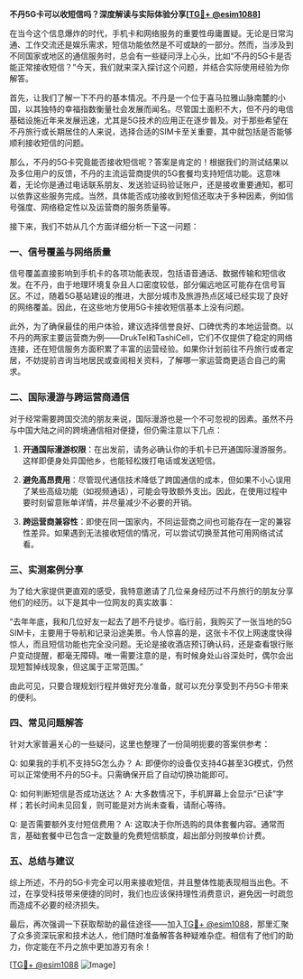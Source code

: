 **不丹5G卡可以收短信吗？深度解读与实际体验分享[[TG💪+ @esim1088](https://t.me/s/esim1088)]**

在当今这个信息爆炸的时代，手机卡和网络服务的重要性毋庸置疑。无论是日常沟通、工作交流还是娱乐需求，短信功能依然是不可或缺的一部分。然而，当涉及到不同国家或地区的通信服务时，总会有一些疑问浮上心头，比如“不丹的5G卡是否能正常接收短信？”今天，我们就来深入探讨这个问题，并结合实际使用经验为你解答。

首先，让我们了解一下不丹的基本情况。不丹是一个位于喜马拉雅山脉南麓的小国，以其独特的幸福指数衡量社会发展而闻名。尽管国土面积不大，但不丹的电信基础设施近年来发展迅速，尤其是5G技术的应用正在逐步普及。对于那些希望在不丹旅行或长期居住的人来说，选择合适的SIM卡至关重要，其中就包括是否能够顺利接收短信的问题。

那么，不丹的5G卡究竟能否接收短信呢？答案是肯定的！根据我们的测试结果以及多位用户的反馈，不丹的主流运营商提供的5G套餐均支持短信功能。这意味着，无论你是通过电话联系朋友、发送验证码验证账户，还是接收重要通知，都可以依靠这些服务完成。当然，具体能否成功接收到短信还取决于多种因素，例如信号强度、网络稳定性以及运营商的服务质量等。

接下来，我们不妨从几个方面详细分析一下这一问题：

### 一、信号覆盖与网络质量

信号覆盖直接影响到手机卡的各项功能表现，包括语音通话、数据传输和短信收发。在不丹，由于地理环境复杂且人口密度较低，部分偏远地区可能存在信号盲区。不过，随着5G基站建设的推进，大部分城市及旅游热点区域已经实现了良好的网络覆盖。因此，在这些地方使用5G卡接收短信基本上没有问题。

此外，为了确保最佳的用户体验，建议选择信誉良好、口碑优秀的本地运营商。以不丹的两家主要运营商为例——DrukTel和TashiCell，它们不仅提供了稳定的网络连接，还在短信服务方面积累了丰富的运营经验。如果你计划前往不丹旅行或者定居，不妨提前咨询当地居民或查阅相关资料，了解哪一家运营商更适合自己的需求。

### 二、国际漫游与跨运营商通信

对于经常需要跨国交流的朋友来说，国际漫游也是一个不可忽视的因素。虽然不丹与中国大陆之间的跨境通信相对便捷，但仍需注意以下几点：

1. **开通国际漫游权限**：在出发前，请务必确认你的手机卡已开通国际漫游服务。这样即便身处异国他乡，也能轻松拨打电话或发送短信。
   
2. **避免高昂费用**：尽管现代通信技术降低了跨国通信的成本，但如果不小心误用了某些高级功能（如视频通话），可能会导致额外支出。因此，在使用过程中要时刻留意账单详情，并尽量减少不必要的开销。

3. **跨运营商兼容性**：即使在同一国家内，不同运营商之间也可能存在一定的兼容性差异。如果遇到无法接收短信的情况，可以尝试切换至其他可用网络试试看。

### 三、实测案例分享

为了给大家提供更直观的感受，我特意邀请了几位亲身经历过不丹旅行的朋友分享他们的经历。以下是其中一位网友的真实故事：

“去年年底，我和几位好友一起去了趟不丹徒步。临行前，我购买了一张当地的5G SIM卡，主要用于导航和记录沿途美景。令人惊喜的是，这张卡不仅上网速度快得惊人，而且短信功能也完全没问题。无论是接收酒店预订确认码，还是查看银行账户变动提醒，都毫无障碍。唯一需要注意的是，有时候身处山谷深处时，偶尔会出现短暂掉线现象，但这属于正常范围。”

由此可见，只要合理规划行程并做好充分准备，就可以充分享受到不丹5G卡带来的便利。

### 四、常见问题解答

针对大家普遍关心的一些疑问，这里也整理了一份简明扼要的答案供参考：

Q: 如果我的手机不支持5G怎么办？
A: 即便你的设备仅支持4G甚至3G模式，仍然可以正常使用不丹的5G卡。只需确保开启了自动切换功能即可。

Q: 如何判断短信是否成功送达？
A: 大多数情况下，手机屏幕上会显示“已读”字样；若长时间未见回复，则可能是对方尚未查看，请耐心等待。

Q: 是否需要额外支付短信费用？
A: 这取决于你所选购的具体套餐内容。通常而言，基础套餐中已包含一定数量的免费短信额度，超出部分则按单价计费。

### 五、总结与建议

综上所述，不丹的5G卡完全可以用来接收短信，并且整体性能表现相当出色。不过，在享受科技带来便捷的同时，我们也应该保持理性消费意识，避免因一时疏忽而造成不必要的经济损失。

最后，再次强调一下获取帮助的最佳途径——加入[TG💪+ @esim1088](https://t.me/s/esim1088)，那里汇聚了众多资深玩家和技术达人，他们随时准备解答各种疑难杂症。相信有了他们的助力，你定能在不丹之旅中更加游刃有余！

[[TG💪+ @esim1088](https://t.me/s/esim1088) ![Image](https://i.postimg.cc/4NQfJmqS/Snipaste-2025-05-13-00-14-12.png)]